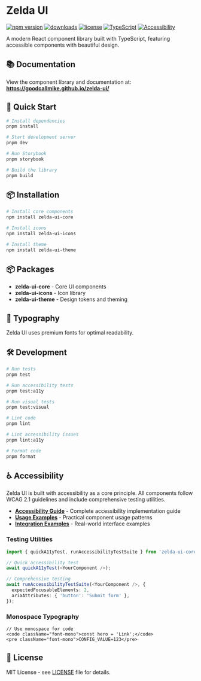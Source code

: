 # Zelda UI

[![npm version](https://badge.fury.io/js/zelda-ui-core.svg)](https://www.npmjs.com/package/zelda-ui-core)
[![downloads](https://img.shields.io/npm/dm/zelda-ui-core.svg)](https://www.npmjs.com/package/zelda-ui-core)
[![license](https://img.shields.io/npm/l/zelda-ui-core.svg)](https://github.com/goodcallmike/zelda-ui/blob/main/LICENSE)
[![TypeScript](https://img.shields.io/badge/TypeScript-Ready-blue.svg)](https://www.typescriptlang.org/)
[![Accessibility](https://img.shields.io/badge/a11y-WCAG%202.1-green.svg)](https://www.w3.org/WAI/WCAG21/quickref/)

A modern React component library built with TypeScript, featuring accessible components with beautiful design.

## 📚 Documentation

View the component library and documentation at: **https://goodcallmike.github.io/zelda-ui/**

## 🚀 Quick Start

```bash
# Install dependencies
pnpm install

# Start development server
pnpm dev

# Run Storybook
pnpm storybook

# Build the library
pnpm build
```

## 📦 Installation

```bash
# Install core components
npm install zelda-ui-core

# Install icons
npm install zelda-ui-icons

# Install theme
npm install zelda-ui-theme
```

## 📦 Packages

- **zelda-ui-core** - Core UI components
- **zelda-ui-icons** - Icon library  
- **zelda-ui-theme** - Design tokens and theming

## 🎨 Typography

Zelda UI uses premium fonts for optimal readability.

## 🛠️ Development

```bash
# Run tests
pnpm test

# Run accessibility tests
pnpm test:a11y

# Run visual tests
pnpm test:visual

# Lint code
pnpm lint

# Lint accessibility issues
pnpm lint:a11y

# Format code
pnpm format
```

## ♿ Accessibility

Zelda UI is built with accessibility as a core principle. All components follow WCAG 2.1 guidelines and include comprehensive testing utilities.

- **[Accessibility Guide](docs/ACCESSIBILITY.md)** - Complete accessibility implementation guide
- **[Usage Examples](docs/USAGE_EXAMPLES.md)** - Practical component usage patterns
- **[Integration Examples](docs/INTEGRATION_EXAMPLES.md)** - Real-world interface examples

### Testing Utilities
```typescript
import { quickA11yTest, runAccessibilityTestSuite } from 'zelda-ui-core/utils';

// Quick accessibility test
await quickA11yTest(<YourComponent />);

// Comprehensive testing
await runAccessibilityTestSuite(<YourComponent />, {
  expectedFocusableElements: 2,
  ariaAttributes: { 'button': 'Submit form' },
});
```

### Monospace Typography
```tsx
// Use monospace for code
<code className="font-mono">const hero = 'Link';</code>
<pre className="font-mono">CONFIG_VALUE=123</pre>
```

## 📄 License

MIT License - see [LICENSE](LICENSE) file for details.
